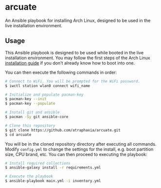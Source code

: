 # arcuate

An Ansible playbook for installing Arch Linux, designed to be used in the live installation environment.



## Usage

This Ansible playbook is designed to be used while booted in the live installation environment. You may follow the first steps of the Arch Linux [installation guide](https://wiki.archlinux.org/title/Installation_guide) if you don't already know how to boot into one.

You can then execute the following commands in order:

```sh
# Connect to WiFi. You will be prompted for the WiFi password.
$ iwctl station wlan0 connect wifi_name

# Initialize and populate pacman-key
$ pacman-key --init
$ pacman-key --populate

# Install git and ansible
$ pacman -Sy git ansible-core

# Clone this repository
$ git clone https://github.com/atraphaxia/arcuate.git
$ cd arcuate
```

You will be in the cloned repository directory after executing all commands. Modify `config.yml` to change the settings for the install, e.g. boot partition size, CPU brand, etc. You can then proceed to executing the playbook:

```sh
# Install required collections
$ ansible-galaxy install -r requirements.yml

# Execute the playbook
$ ansible-playbook main.yml -i inventory.yml
```

